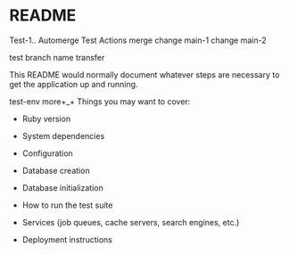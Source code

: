 # README
Test-1..
Automerge
Test Actions merge
change main-1
change main-2

test branch name transfer

This README would normally document whatever steps are necessary to get the
application up and running.

test-env more+_+
Things you may want to cover:

* Ruby version

* System dependencies

* Configuration

* Database creation

* Database initialization

* How to run the test suite

* Services (job queues, cache servers, search engines, etc.)

* Deployment instructions
